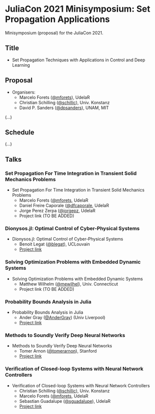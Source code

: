 # JuliaCon 2021 Minisymposium: Set Propagation Applications

Minisymposium (proposal) for the JuliaCon 2021.

## Title

- Set Propagation Techniques with Applications in Control and Deep Learning


## Proposal


- Organisers:
    - Marcelo Forets ([@mforets](http://github.com/mforets)), UdelaR
    - Christian Schilling ([@schillic](http://github.com/schillic/)), Univ. Konstanz
    - David P. Sanders ([@dpsanders](http://github.com/dpsanders)), UNAM, MIT

(...)

## Schedule

(...)

## Talks


### Set Propagation For Time Integration in Transient Solid Mechanics Problems

- Set Propagation For Time Integration in Transient Solid Mechanics Problems
    - Marcelo Forets ([@mforets](http://github.com/mforets), UdelaR
    - Daniel Freire Caporale ([@dfcaporale](http://github.com/dfcaporale), UdelaR
    - Jorge Perez Zerpa ([@jorgepz](http://github.com/jorgepz), UdelaR
    - Project link (TO BE ADDED)

### Dionysos.jl: Optimal Control of Cyber-Physical Systems

- Dionysos.jl: Optimal Control of Cyber-Physical Systems
    - Benoit Legat ([@blegat](http://github.com/blegat)), UCLouvain
    - [Project link](https://github.com/dionysos-dev/Dionysos.jl)

### Solving Optimization Problems with Embedded Dynamic Systems

- Solving Optimization Problems with Embedded Dynamic Systems
    - Matthew Wilhelm ([@mewilhel](http://github.com/mewilhel)), Univ. Connecticut
    - Project link (TO BE ADDED)

### Probability Bounds Analysis in Julia

- Probability Bounds Analysis in Julia
    - Ander Gray ([@AnderGray](http://github.com/AnderGray)) (Univ Liverpool)
    - [Project link](https://github.com/AnderGray/ProbabilityBoundsAnalysis.jl)


### Methods to Soundly Verify Deep Neural Networks

- Methods to Soundly Verify Deep Neural Networks
    - Tomer Arnon ([@tomerarnon](http://github.com/tomerarnon)), Stanford
    - [Project link](https://github.com/sisl/NeuralVerification.jl)

### Verification of Closed-loop Systems with Neural Network Controllers

- Verification of Closed-loop Systems with Neural Network Controllers
    - Christian Schilling ([@schillic](http://github.com/schillic/)), Univ. Konstanz
    - Marcelo Forets ([@mforets](http://github.com/mforets), UdelaR
    - Sebastian Guadalupe ([@sguadalupe](http://github.com/@guadalupe)), UdelaR
    - [Project link](https://github.com/JuliaReach/NeuralNetworkAnalysis.jl)


